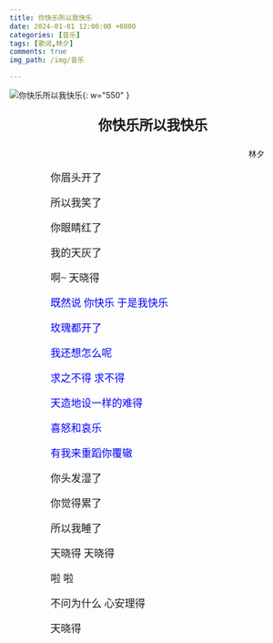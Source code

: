```yaml
---
title: 你快乐所以我快乐
date: 2024-01-01 12:00:00 +0800
categories: [音乐]
tags: [歌词,林夕]
comments: true
img_path: /img/音乐

---
```


![你快乐所以我快乐](你快乐所以我快乐.jpg){: w="550" }

<p align="center" style="font-family:微软雅黑;font-size:x-large;font-weight:bold"> 你快乐所以我快乐 </p>

<p align="right" style="padding-right:4em;font-family:微软雅黑"> 林夕 </p>

<p style="text-indent:4em;font-family:宋体;font-size:large"> 你眉头开了 </p>

<p style="text-indent:4em;font-family:宋体;font-size:large"> 所以我笑了 </p>

<p style="text-indent:4em;font-family:宋体;font-size:large"> 你眼睛红了 </p>

<p style="text-indent:4em;font-family:宋体;font-size:large"> 我的天灰了 </p>

<p style="text-indent:4em;font-family:宋体;font-size:large"> 啊~ 天晓得 </p>

<p style="text-indent:4em;font-family:宋体;font-size:large;color:blue"> 既然说 你快乐 于是我快乐 </p>

<p style="text-indent:4em;font-family:宋体;font-size:large;color:blue"> 玫瑰都开了 </p>

<p style="text-indent:4em;font-family:宋体;font-size:large;color:blue"> 我还想怎么呢 </p>

<p style="text-indent:4em;font-family:宋体;font-size:large;color:blue"> 求之不得 求不得 </p>

<p style="text-indent:4em;font-family:宋体;font-size:large;color:blue"> 天造地设一样的难得 </p>

<p style="text-indent:4em;font-family:宋体;font-size:large;color:blue"> 喜怒和哀乐 </p>

<p style="text-indent:4em;font-family:宋体;font-size:large;color:blue"> 有我来重蹈你覆辙 </p>

<p style="text-indent:4em;font-family:宋体;font-size:large"> 你头发湿了 </p>

<p style="text-indent:4em;font-family:宋体;font-size:large"> 你觉得累了 </p>

<p style="text-indent:4em;font-family:宋体;font-size:large"> 所以我睡了 </p>

<p style="text-indent:4em;font-family:宋体;font-size:large"> 天晓得 天晓得 </p>

<p style="text-indent:4em;font-family:宋体;font-size:large"> 啦 啦 </p>

<p style="text-indent:4em;font-family:宋体;font-size:large"> 不问为什么 心安理得 </p>

<p style="text-indent:4em;font-family:宋体;font-size:large"> 天晓得 </p>
